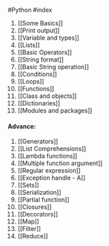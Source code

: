  #Python #index 

1. [[Some Basics]]
2. [[Print output]]
3. [[Variable and types]]
4. [[Lists]]
5. [[Basic Operators]]
6. [[String format]]
7. [[Basic String operation]]
8. [[Conditions]]
9. [[Loops]]
10. [[Functions]]
11. [[Class and objects]]
12. [[Dictionaries]]
13. [[Modules and packages]]

#### Advance:
1. [[Generators]]
2. [[List Comprehensions]]
3. [[Lambda functions]]
4. [[Multiple function argument]]
5. [[Regular expression]]
6. [[Exception handle - A]]
7. [[Sets]]
8. [[Serialization]]
9. [[Partial function]]
10. [[Closures]]
11. [[Decorators]]
12. [[Map]]  
13. [[Filter]]
14. [[Reduce]]